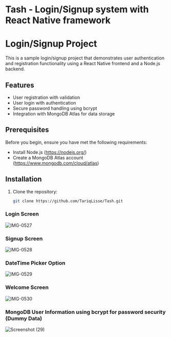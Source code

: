 # Tash - Login/Signup system with React Native framework

# Login/Signup Project

This is a sample login/signup project that demonstrates user authentication and registration functionality using a React Native frontend and a Node.js backend.

## Features

- User registration with validation
- User login with authentication
- Secure password handling using bcrypt
- Integration with MongoDB Atlas for data storage

## Prerequisites

Before you begin, ensure you have met the following requirements:

- Install Node.js (https://nodejs.org/)
- Create a MongoDB Atlas account (https://www.mongodb.com/cloud/atlas)

## Installation

1. Clone the repository:

   ```bash
   git clone https://github.com/TariqLisse/Tash.git

### Login Screen
![IMG-0527](https://github.com/TariqLisse/Tash/assets/59421188/dd03cb54-5f3d-4070-8ede-0b4a4e51a7d9)

### Signup Screen
![IMG-0528](https://github.com/TariqLisse/Tash/assets/59421188/4cf646a9-b57f-4f92-a848-80ffc150c7f2)

### DateTime Picker Option
![IMG-0529](https://github.com/TariqLisse/Tash/assets/59421188/741ca9d5-7f15-4007-b715-6da52080cb84)

### Welcome Screen
![IMG-0530](https://github.com/TariqLisse/Tash/assets/59421188/bed9a800-b066-4bab-9d8a-32dacc623ea8)

### MongoDB User Information using bcrypt for password security (Dummy Data)
![Screenshot (29)](https://github.com/TariqLisse/Tash/assets/59421188/895933ee-0a5e-4b5a-9d9b-39e5f5bf0ad1)




